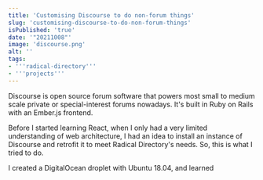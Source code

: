 ```yaml
---
title: 'Customising Discourse to do non-forum things'
slug: 'customising-discourse-to-do-non-forum-things'
isPublished: 'true'
date: '"20211008"'
image: 'discourse.png'
alt: ''
tags:
- '''radical-directory'''
- '''projects'''
---
```


Discourse is open source forum software that powers most small to medium scale
private or special-interest forums nowadays. It's built in Ruby on Rails with an
Ember.js frontend.

Before I started learning React, when I only had a very limited understanding of
web architecture, I had an idea to install an instance of Discourse and retrofit
it to meet Radical Directory's needs. So, this is what I tried to do.

I created a DigitalOcean droplet with Ubuntu 18.04, and learned